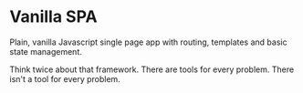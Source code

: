 # Vanilla SPA
Plain, vanilla Javascript single page app with routing, templates and basic state management.

Think twice about that framework. There are tools for every problem. There isn't a tool for every problem.
